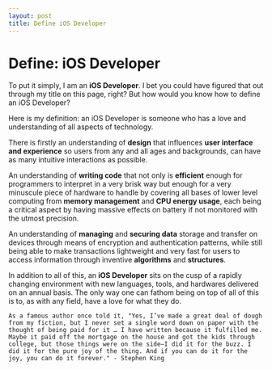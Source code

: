 ```yaml
---
layout: post
title: Define iOS Developer
---
```


# Define: iOS Developer

To put it simply, I am an **iOS Developer**.  I bet you could have figured that out through my title on this page, right?  But how would you know how to define an iOS Developer?  
                            
Here is my definition:  an iOS Developer is someone who has a love and understanding of all aspects of technology.  
                            
There is firstly an understanding of **design** that influences **user interface and experience** so users from any and all ages and backgrounds, can have as many intuitive interactions as possible. 
                            
An understanding of **writing code** that not only is **efficient** enough for programmers to interpret in a very brisk way but enough for a very minuscule piece of hardware to handle by covering all bases of lower level computing from **memory management** and **CPU energy usage**, each being a critical aspect by having massive effects on battery if not monitored with the utmost precision.  

An understanding of **managing** and **securing data** storage and transfer on devices through means of encryption and authentication patterns, while still being able to make transactions lightweight and very fast for users to access information through inventive **algorithms** and **structures**.
                            
In addition to all of this,  an **iOS Developer** sits on the cusp of a rapidly changing environment with new languages, tools, and hardwares delivered on an annual basis.  The only way one can fathom being on top of all of this is to, as with any field, have a love for what they do.

```
As a famous author once told it, "Yes, I’ve made a great deal of dough from my fiction, but I never set a single word down on paper with the thought of being paid for it … I have written because it fulfilled me. Maybe it paid off the mortgage on the house and got the kids through college, but those things were on the side—I did it for the buzz. I did it for the pure joy of the thing. And if you can do it for the joy, you can do it forever." - Stephen King
```
